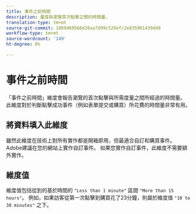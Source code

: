 ```yaml
---
title: 事件之前時間
description: 量度與瀏覽首次點擊之間的時間量。
translation-type: tm+mt
source-git-commit: 1869d69566d26aa7d99c520efc2e835901439d48
workflow-type: tm+mt
source-wordcount: '149'
ht-degree: 0%

---
```



# 事件之前時間

「事件之前時間」維度會報告瀏覽的首次點擊與所需度量之間所經過的時間量。 此維度對於判斷點擊成功事件（例如表單提交或購買）所花費的時間量非常有用。

## 將資料填入此維度

雖然此維度在技術上對所有實作都是開箱即用，但最適合自訂和購買事件。 Adobe建議在您的網站上實作自訂事件。 如果您實作自訂事件，此維度不需要額外實作。

## 維度值

維度值包括從到的基於時間的 `"Less than 1 minute"` 區間 `"More than 15 hours"`。 例如，如果訪客從第一次點擊到購買花了23分鐘，則屬於維度值 `"10 to 30 minutes"` 之下。
